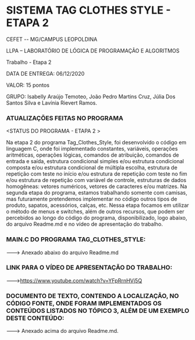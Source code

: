 #  SISTEMA TAG CLOTHES  STYLE - ETAPA 2

CEFET -- MG/CAMPUS  LEOPOLDINA

LLPA – LABORATÓRIO DE LÓGICA DE PROGRAMAÇÃO E ALGORITMOS 

Trabalho - Etapa  2

DATA DE ENTREGA:  06/12/2020

VALOR: 15 pontos

GRUPO:  Isabelly  Araújo  Temoteo, João  Pedro  Martins  Cruz,  Júlia  Dos  Santos  Silva e  Lavínia  Rievert Ramos.

###  ATUALIZAÇÕES FEITAS NO PROGRAMA

<STATUS DO  PROGRAMA - ETAPA 2 >

Na etapa 2 do programa Tag_Clothes_Style, foi desenvolvido o código em linguagem C, onde foi implementado constantes, variáveis, operações aritméticas, operações lógicas, comandos de atribuição, comandos de entrada e saída, estrutura condicional simples e/ou estrutura condicional composta e/ou estrutura condicional de múltipla escolha, estrutura de repetição com teste no início e/ou estrutura de repetição com teste no fim e/ou estrutura de repetição com variável de controle, estruturas de dados homogêneas: vetores numéricos, vetores de caracteres e/ou matrizes. Na segunda etapa do programa, estamos trabalhando somente com camisas, mas futuramente pretendemos implementar no código outros tipos de produto, sapatos, acessórios, calças, etc. Nessa etapa focamos em utilizar o método de menus e switches, além de outros recursos, 
que podem ser percebidos ao longo do código do programa, disponibilizado, logo abaixo, do arquivo Readme.md e no vídeo de apresentação do trabalho.

### MAIN.C DO PROGRAMA TAG_CLOTHES_STYLE:

---> Anexado abaixo do arquivo Readme.md

### LINK PARA O VÍDEO DE APRESENTAÇÃO DO TRABALHO:

--->https://www.youtube.com/watch?v=YFpRrnHVj5Q

###  DOCUMENTO DE TEXTO, CONTENDO A LOCALIZAÇÃO, NO CÓDIGO FONTE, ONDE FORAM IMPLEMENTADOS OS CONTEÚDOS LISTADOS NO TÓPICO 3, ALÉM DE UM EXEMPLO DESTE CONTEÚDO:      

---> Anexado acima do arquivo Readme.md.
